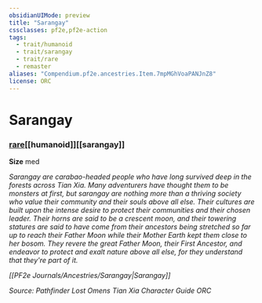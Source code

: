 ```yaml
---
obsidianUIMode: preview
title: "Sarangay"
cssclasses: pf2e,pf2e-action
tags:
  - trait/humanoid
  - trait/sarangay
  - trait/rare
  - remaster
aliases: "Compendium.pf2e.ancestries.Item.7mpMGhVoaPANJnZ8"
license: ORC
---
```

# Sarangay

### [rare](rare "Rare Rarity Trait")[[humanoid]][[sarangay]]



**Size** med


_Sarangay are carabao-headed people who have long survived deep in the forests across Tian Xia. Many adventurers have thought them to be monsters at first, but sarangay are nothing more than a thriving society who value their community and their souls above all else. Their cultures are built upon the intense desire to protect their communities and their chosen leader. Their horns are said to be a crescent moon, and their towering statures are said to have come from their ancestors being stretched so far up to reach their Father Moon while their Mother Earth kept them close to her bosom. They revere the great Father Moon, their First Ancestor, and endeavor to protect and exalt nature above all else, for they understand that they're part of it._

_[[PF2e Journals/Ancestries/Sarangay|Sarangay]]_

*Source: Pathfinder Lost Omens Tian Xia Character Guide*
*ORC*